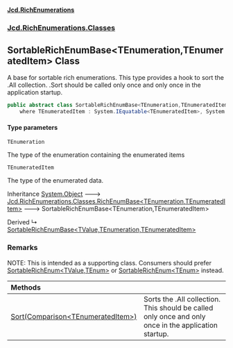 #### [Jcd.RichEnumerations](index.md 'index')
### [Jcd.RichEnumerations.Classes](Jcd.RichEnumerations.Classes.md 'Jcd.RichEnumerations.Classes')

## SortableRichEnumBase<TEnumeration,TEnumeratedItem> Class

A base for sortable rich enumerations. This type provides a hook to sort the .All collection.
.Sort should be called only once and only once in the application startup.

```csharp
public abstract class SortableRichEnumBase<TEnumeration,TEnumeratedItem> : Jcd.RichEnumerations.Classes.RichEnumBase<TEnumeration, TEnumeratedItem>
    where TEnumeratedItem : System.IEquatable<TEnumeratedItem>, System.IComparable<TEnumeratedItem>
```
#### Type parameters

<a name='Jcd.RichEnumerations.Classes.SortableRichEnumBase_TEnumeration,TEnumeratedItem_.TEnumeration'></a>

`TEnumeration`

The type of the enumeration containing the enumerated items

<a name='Jcd.RichEnumerations.Classes.SortableRichEnumBase_TEnumeration,TEnumeratedItem_.TEnumeratedItem'></a>

`TEnumeratedItem`

The type of the enumerated data.

Inheritance [System.Object](https://docs.microsoft.com/en-us/dotnet/api/System.Object 'System.Object') &#129106; [Jcd.RichEnumerations.Classes.RichEnumBase&lt;](Jcd.RichEnumerations.Classes.RichEnumBase_TEnumeration,TEnumeratedItem_.md 'Jcd.RichEnumerations.Classes.RichEnumBase<TEnumeration,TEnumeratedItem>')[TEnumeration](Jcd.RichEnumerations.Classes.SortableRichEnumBase_TEnumeration,TEnumeratedItem_.md#Jcd.RichEnumerations.Classes.SortableRichEnumBase_TEnumeration,TEnumeratedItem_.TEnumeration 'Jcd.RichEnumerations.Classes.SortableRichEnumBase<TEnumeration,TEnumeratedItem>.TEnumeration')[,](Jcd.RichEnumerations.Classes.RichEnumBase_TEnumeration,TEnumeratedItem_.md 'Jcd.RichEnumerations.Classes.RichEnumBase<TEnumeration,TEnumeratedItem>')[TEnumeratedItem](Jcd.RichEnumerations.Classes.SortableRichEnumBase_TEnumeration,TEnumeratedItem_.md#Jcd.RichEnumerations.Classes.SortableRichEnumBase_TEnumeration,TEnumeratedItem_.TEnumeratedItem 'Jcd.RichEnumerations.Classes.SortableRichEnumBase<TEnumeration,TEnumeratedItem>.TEnumeratedItem')[&gt;](Jcd.RichEnumerations.Classes.RichEnumBase_TEnumeration,TEnumeratedItem_.md 'Jcd.RichEnumerations.Classes.RichEnumBase<TEnumeration,TEnumeratedItem>') &#129106; SortableRichEnumBase<TEnumeration,TEnumeratedItem>

Derived
&#8627; [SortableRichEnumBase&lt;TValue,TEnumeration,TEnumeratedItem&gt;](Jcd.RichEnumerations.Classes.SortableRichEnumBase_TValue,TEnumeration,TEnumeratedItem_.md 'Jcd.RichEnumerations.Classes.SortableRichEnumBase<TValue,TEnumeration,TEnumeratedItem>')

### Remarks
NOTE: This is intended as a supporting class. Consumers should prefer [SortableRichEnum&lt;TValue,TEnum&gt;](Jcd.RichEnumerations.Classes.SortableRichEnum_TValue,TEnum_.md 'Jcd.RichEnumerations.Classes.SortableRichEnum<TValue,TEnum>')
or [SortableRichEnum&lt;TEnum&gt;](Jcd.RichEnumerations.Classes.SortableRichEnum_TEnum_.md 'Jcd.RichEnumerations.Classes.SortableRichEnum<TEnum>') instead.

| Methods | |
| :--- | :--- |
| [Sort(Comparison&lt;TEnumeratedItem&gt;)](Jcd.RichEnumerations.Classes.SortableRichEnumBase_TEnumeration,TEnumeratedItem_.Sort(System.Comparison_TEnumeratedItem_).md 'Jcd.RichEnumerations.Classes.SortableRichEnumBase<TEnumeration,TEnumeratedItem>.Sort(System.Comparison<TEnumeratedItem>)') | Sorts the .All collection. This should be called only once and only once in the application startup. |
